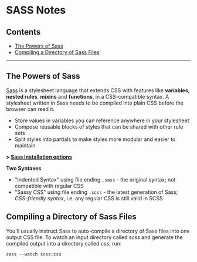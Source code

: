 # SASS Notes
## Contents
- [The Powers of Sass](#the-powers-of-sass)
- [Compiling a Directory of Sass Files](#compiling-a-directory-of-sass-files)

__________________

## The Powers of Sass
[Sass](http://sass-lang.com/) is a stylesheet language that extends CSS with features like **variables**, **nested rules**, **mixins** and **functions**, in a CSS-compatible syntax. A stylesheet written in Sass needs to be compiled into plain CSS before the browser can read it.

- Store values in variables you can reference anywhere in your stylesheet
- Compose reusable blocks of styles that can be shared with other rule sets
- Split styles into partials to make styles more modular and easier to maintain

**> [Sass Installation options](http://sass-lang.com/install)**

**Two Syntaxes**
- "Indented Syntax" using file ending `.sass` - the original syntax; not compatible with regular CSS
- "Sassy CSS" using file ending `.scss` - the latest generation of Sass; *CSS-friendly syntax*, i.e. any regular CSS is still valid in SCSS


## Compiling a Directory of Sass Files
You'll usually instruct Sass to auto-compile a directory of Sass files into one output CSS file. To watch an input directory called *scss* and generate the compiled output into a directory called *css*, run:
```
sass --watch scss:css
```
